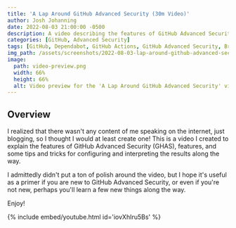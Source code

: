 ```yaml
---
title: 'A Lap Around GitHub Advanced Security (30m Video)'
author: Josh Johanning
date: 2022-08-03 21:00:00 -0500
description: A video describing the features of GitHub Advanced Security (GHAS), features, and some tips and tricks for configuring and interpreting the results along the way.
categories: [GitHub, Advanced Security]
tags: [GitHub, Dependabot, GitHub Actions, GitHub Advanced Security, Branch Protection Rules, CodeQL, Policy Enforcement, Pull Requests]
img_path: /assets/screenshots/2022-08-03-lap-around-github-advanced-security
image:
  path: video-preview.png
  width: 66%
  height: 66%
  alt: Video preview for the 'A Lap Around GitHub Advanced Security' video
---
```


## Overview

I realized that there wasn't any content of me speaking on the internet, just blogging, so I thought I would at least create one! This is a video I created to explain the features of GitHub Advanced Security (GHAS), features, and some tips and tricks for configuring and interpreting the results along the way. 

I admittedly didn't put a ton of polish around the video, but I hope it's useful as a primer if you are new to GitHub Advanced Security, or even if you're not new, perhaps you'll learn a few new things along the way.

Enjoy! 

{% include embed/youtube.html id='iovXhIru5Bs' %}
